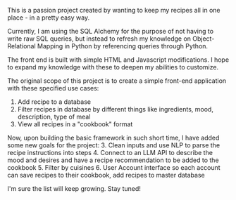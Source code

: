 This is a passion project created by wanting to keep my recipes all in one place - in a pretty easy way.

Currently, I am using the SQL Alchemy for the purpose of not having to write raw SQL queries, but instead to refresh my knowledge 
on Object-Relational Mapping in Python by referencing queries through Python.

The front end is built with simple HTML and Javascript modifications. I hope to expand my knowledge with these to deepen my 
abilities to customize.

The original scope of this project is to create a simple front-end application with these specified use cases:
1. Add recipe to a database
2. Filter recipes in database by different things like ingredients, mood, description, type of meal
3. View all recipes in a "cookbook" format

Now, upon building the basic framework in such short time, I have added some new goals for the project:
3. Clean inputs and use NLP to parse the recipe instructions into steps
4. Connect to an LLM API to describe the mood and desires and have a recipe recommendation to be added to the cookbook
5. Filter by cuisines
6. User Account interface so each account can save recipes to their cookbook, add recipes to master database

I'm sure the list will keep growing. Stay tuned! 
